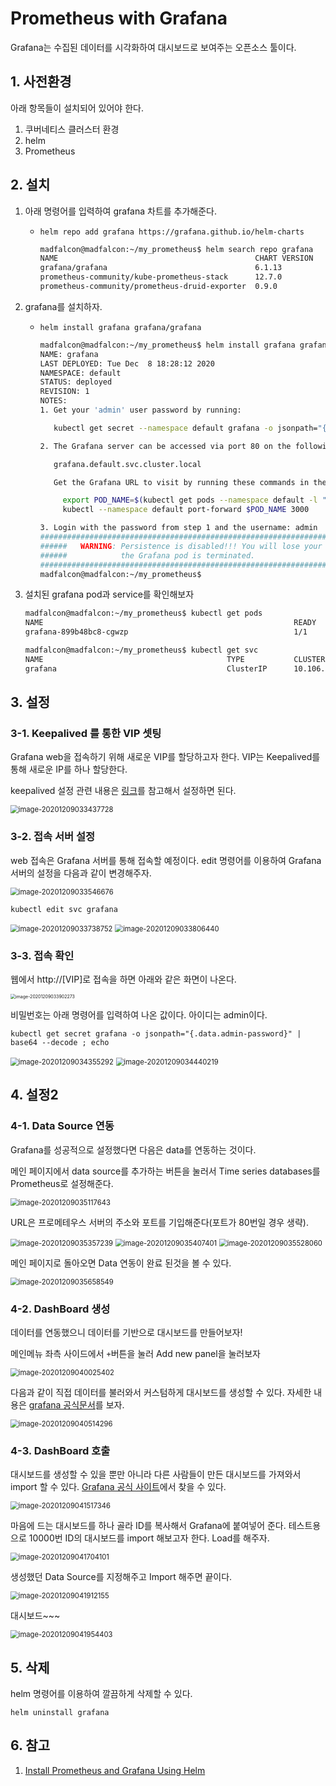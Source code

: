 # Prometheus with Grafana

Grafana는 수집된 데이터를 시각화하여 대시보드로 보여주는 오픈소스 툴이다.



## 1. 사전환경

아래 항목들이 설치되어 있어야 한다.

1. 쿠버네티스 클러스터 환경
2. helm
3. Prometheus



## 2. 설치

1. 아래 명령어를 입력하여 grafana 차트를 추가해준다.

   - `helm repo add grafana https://grafana.github.io/helm-charts`

     ```bash
     madfalcon@madfalcon:~/my_prometheus$ helm search repo grafana
     NAME                                            CHART VERSION   APP VERSION     DESCRIPTION                                       
     grafana/grafana                                 6.1.13          7.3.3           The leading tool for querying and visualizing t...
     prometheus-community/kube-prometheus-stack      12.7.0          0.44.0          kube-prometheus-stack collects Kubernetes manif...
     prometheus-community/prometheus-druid-exporter  0.9.0           v0.8.0          Druid exporter to monitor druid metrics with Pr...
     ```

2. grafana를 설치하자.

   - `helm install grafana grafana/grafana`

     ```bash
     madfalcon@madfalcon:~/my_prometheus$ helm install grafana grafana/grafana
     NAME: grafana
     LAST DEPLOYED: Tue Dec  8 18:28:12 2020
     NAMESPACE: default
     STATUS: deployed
     REVISION: 1
     NOTES:
     1. Get your 'admin' user password by running:
     
        kubectl get secret --namespace default grafana -o jsonpath="{.data.admin-password}" | base64 --decode ; echo
     
     2. The Grafana server can be accessed via port 80 on the following DNS name from within your cluster:
     
        grafana.default.svc.cluster.local
     
        Get the Grafana URL to visit by running these commands in the same shell:
     
          export POD_NAME=$(kubectl get pods --namespace default -l "app.kubernetes.io/name=grafana,app.kubernetes.io/instance=grafana" -o jsonpath="{.items[0].metadata.name}")
          kubectl --namespace default port-forward $POD_NAME 3000
     
     3. Login with the password from step 1 and the username: admin
     #################################################################################
     ######   WARNING: Persistence is disabled!!! You will lose your data when   #####
     ######            the Grafana pod is terminated.                            #####
     #################################################################################
     madfalcon@madfalcon:~/my_prometheus$ 
     ```

3. 설치된 grafana pod과 service를 확인해보자

   ```bash
   madfalcon@madfalcon:~/my_prometheus$ kubectl get pods
   NAME                                                        READY   STATUS    RESTARTS   AGE
   grafana-899b48bc8-cgwzp                                     1/1     Running   0          45s
   
   madfalcon@madfalcon:~/my_prometheus$ kubectl get svc
   NAME                                         TYPE           CLUSTER-IP       EXTERNAL-IP      PORT(S)                                     AGE
   grafana                                      ClusterIP      10.106.178.143   <none>           80/TCP                                      48s
   ```

   

## 3. 설정

### 3-1. Keepalived 를 통한 VIP 셋팅

Grafana web을 접속하기 위해 새로운 VIP를 할당하고자 한다. VIP는 Keepalived를 통해 새로운 IP를 하나 할당한다.

keepalived 설정 관련 내용은 [링크](https://github.com/madfalc0n/TIL/blob/master/Cloud/k8s/docs/Kubernetes_deploy_web_service.md#1-keepalived-%EC%84%A4%EC%B9%98-%EB%B0%8F-%EC%85%8B%ED%8C%85)를 참고해서 설정하면 된다.

<img src="images/Prometheus_with_grafana/image-20201209033437728.png" alt="image-20201209033437728" style="zoom:80%;" />

### 3-2. 접속 서버 설정

web 접속은 Grafana 서버를 통해 접속할 예정이다. edit 명령어를 이용하여 Grafana 서버의 설정을 다음과 같이 변경해주자.

<img src="images/Prometheus_with_grafana/image-20201209033546676.png" alt="image-20201209033546676" style="zoom:80%;" />

```
kubectl edit svc grafana
```

<img src="images/Prometheus_with_grafana/image-20201209033738752.png" alt="image-20201209033738752" style="zoom:80%;" />

<img src="images/Prometheus_with_grafana/image-20201209033806440.png" alt="image-20201209033806440" style="zoom:80%;" />



### 3-3. 접속 확인

웹에서 http://[VIP]로 접속을 하면 아래와 같은 화면이 나온다.

<img src="images/Prometheus_with_grafana/image-20201209033902273.png" alt="image-20201209033902273" style="zoom:50%;" />

비밀번호는 아래 명령어를 입력하여 나온 값이다. 아이디는 admin이다.

```
kubectl get secret grafana -o jsonpath="{.data.admin-password}" | base64 --decode ; echo
```

<img src="images/Prometheus_with_grafana/image-20201209034355292.png" alt="image-20201209034355292" style="zoom:80%;" />

<img src="images/Prometheus_with_grafana/image-20201209034440219.png" alt="image-20201209034440219" style="zoom:80%;" />





## 4. 설정2

### 4-1. Data Source 연동

Grafana를 성공적으로 설정했다면 다음은 data를 연동하는 것이다.

메인 페이지에서 data source를 추가하는 버튼을 눌러서 Time series databases를 Prometheus로 설정해준다.

<img src="images/Prometheus_with_grafana/image-20201209035117643.png" alt="image-20201209035117643" style="zoom:80%;" />

URL은 프로메테우스 서버의 주소와 포트를 기입해준다(포트가 80번일 경우 생략).

<img src="images/Prometheus_with_grafana/image-20201209035357239.png" alt="image-20201209035357239" style="zoom:80%;" />

<img src="images/Prometheus_with_grafana/image-20201209035407401.png" alt="image-20201209035407401" style="zoom:80%;" />

<img src="images/Prometheus_with_grafana/image-20201209035528060.png" alt="image-20201209035528060" style="zoom:80%;" />

메인 페이지로 돌아오면 Data 연동이 완료 된것을 볼 수 있다.

<img src="images/Prometheus_with_grafana/image-20201209035658549.png" alt="image-20201209035658549" style="zoom:80%;" />



### 4-2. DashBoard 생성

데이터를 연동했으니 데이터를 기반으로 대시보드를 만들어보자!

메인메뉴 좌측 사이드에서 `+`버튼을 눌러 Add  new panel을 눌러보자

<img src="images/Prometheus_with_grafana/image-20201209040025402.png" alt="image-20201209040025402" style="zoom:80%;" />

다음과 같이 직접 데이터를 불러와서 커스텀하게 대시보드를 생성할 수 있다. 자세한 내용은 [grafana 공식문서](https://grafana.com/docs/grafana/latest/)를 보자.

<img src="images/Prometheus_with_grafana/image-20201209040514296.png" alt="image-20201209040514296" style="zoom:80%;" />



### 4-3. DashBoard 호출

대시보드를 생성할 수 있을 뿐만 아니라 다른 사람들이 만든 대시보드를 가져와서 import 할 수 있다. [Grafana 공식 사이트](https://grafana.com/grafana/dashboards)에서 찾을 수 있다.

<img src="images/Prometheus_with_grafana/image-20201209041517346.png" alt="image-20201209041517346" style="zoom:80%;" />

마음에 드는 대시보드를 하나 골라 ID를 복사해서 Grafana에 붙여넣어 준다. 테스트용으로 10000번 ID의 대시보드를 import 해보고자 한다. Load를 해주자.

<img src="images/Prometheus_with_grafana/image-20201209041704101.png" alt="image-20201209041704101" style="zoom:80%;" />

생성했던 Data Source를 지정해주고 Import 해주면 끝이다.

<img src="images/Prometheus_with_grafana/image-20201209041912155.png" alt="image-20201209041912155" style="zoom:80%;" />

대시보드~~~

<img src="images/Prometheus_with_grafana/image-20201209041954403.png" alt="image-20201209041954403" style="zoom:80%;" />





## 5. 삭제

helm 명령어를 이용하여 깔끔하게 삭제할 수 있다.

```
helm uninstall grafana
```





## 6. 참고

1. [Install Prometheus and Grafana Using Helm](https://ystatit.medium.com/install-prometheus-and-grafana-using-helm-b83b5018a1c4)